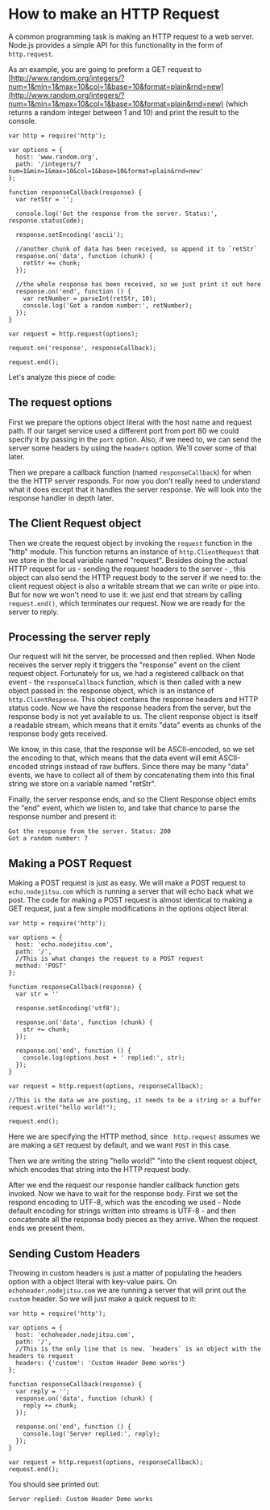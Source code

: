 # How to make an HTTP Request
A common programming task is making an HTTP request to a web server.  Node.js provides a simple API for this functionality in the form of `http.request`.

As an example, you are going to preform a GET request to [http://www.random.org/integers/?num=1&min=1&max=10&col=1&base=10&format=plain&rnd=new](http://www.random.org/integers/?num=1&min=1&max=10&col=1&base=10&format=plain&rnd=new) (which returns a random integer between 1 and 10) and print the result to the console.

    var http = require('http');

    var options = {
      host: 'www.random.org',
      path: '/integers/?num=1&min=1&max=10&col=1&base=10&format=plain&rnd=new'
    };

    function responseCallback(response) {
      var retStr = '';
      
      console.log('Got the response from the server. Status:', response.statusCode);

      response.setEncoding('ascii');

      //another chunk of data has been received, so append it to `retStr`
      response.on('data', function (chunk) {
        retStr += chunk;
      });

      //the whole response has been received, so we just print it out here
      response.on('end', function () {
        var retNumber = parseInt(retStr, 10);
        console.log('Got a random number:', retNumber);
      });
    }

    var request = http.request(options);

    request.on('response', responseCallback);

    request.end();

Let's analyze this piece of code:

## The request options

First we prepare the options object literal with the host name and request path. If our target service used a different port from port 80 we could specify it by passing in the `port` option. Also, if we need to, we can send the server some headers by using the `headers` option. We'll cover some of that later.

Then we prepare a callback function (named `responseCallback`) for when the the HTTP server responds. For now you don't really need to understand what it does except that it handles the server response. We will look into the response handler in depth later.

## The Client Request object

Then we create the request object by invoking the `request` function in the "http" module. This function returns an instance of `http.ClientRequest` that we store in the local variable named "request". Besides doing the actual HTTP request for us - sending the request headers to the server - , this object can also send the HTTP request body to the server if we need to: the client request object is also a writable stream that we can write or pipe into. But for now we won't need to use it: we just end that stream by calling `request.end()`, which terminates our request. Now we are ready for the server to reply.

## Processing the server reply

Our request will hit the server, be processed and then replied. When Node receives the server reply it triggers the "response" event on the client request object. Fortunately for us, we had a registered callback on that event -  the `responseCallback` function, which is then called with a new object passed in: the response object, which is an instance of `http.ClientResponse`. This object contains the response headers and HTTP status code. Now we have the response headers from the server, but the response body is not yet available to us. The client response object is itself a readable stream, which means that it emits "data" events as chunks of the response body gets received.

We know, in this case, that the response will be ASCII-encoded, so we set the encoding to that, which means that the data event will emit ASCII-encoded strings instead of raw buffers. Since there may be many "data" events, we have to collect all of them by concatenating them into this final string we store on a variable named "retStr".

Finally, the server response ends, and so the Client Response object emits the "end" event, which we listen to, and take that chance to parse the response number and present it:

    Got the response from the server. Status: 200
    Got a random number: 7

## Making a POST Request

Making a POST request is just as easy. We will make a POST request to `echo.nodejitsu.com` which is running a server that will echo back what we post. The code for making a POST request is almost identical to making a GET request, just a few simple modifications in the options object literal:

    var http = require('http');

    var options = {
      host: 'echo.nodejitsu.com',
      path: '/',
      //This is what changes the request to a POST request
      method: 'POST'
    };

    function responseCallback(response) {
      var str = ''

      response.setEncoding('utf8');

      response.on('data', function (chunk) {
        str += chunk;
      });

      response.on('end', function () {
        console.log(options.host + ' replied:', str);
      });
    }

    var request = http.request(options, responseCallback);

    //This is the data we are posting, it needs to be a string or a buffer
    request.write("hello world!");

    request.end();

Here we are specifying the HTTP method, since ` http.request` assumes we are making a `GET` request by default, and we want `POST` in this case.

Then we are writing the string "hello world!" "into the client request object, which encodes that string into the HTTP request body.

After we end the request our response handler callback function gets invoked. Now we have to wait for the response body. First we set the respond encoding to UTF-8, which was the encoding we used - Node default encoding for strings written into streams is UTF-8 - and then concatenate all the response body pieces as they arrive. When the request ends we present them.

## Sending Custom Headers

Throwing in custom headers is just a matter of populating the headers option with a object literal with key-value pairs. On `echoheader.nodejitsu.com` we are running a server that will print out the `custom` header.  So we will just make a quick request to it:

    var http = require('http');

    var options = {
      host: 'echoheader.nodejitsu.com',
      path: '/',
      //This is the only line that is new. `headers` is an object with the headers to request
      headers: {'custom': 'Custom Header Demo works'}
    };

    function responseCallback(response) {
      var reply = '';
      response.on('data', function (chunk) {
        reply += chunk;
      });

      response.on('end', function () {
        console.log('Server replied:', reply);
      });
    }

    var request = http.request(options, responseCallback);
    request.end();

You should see printed out:

    Server replied: Custom Header Demo works